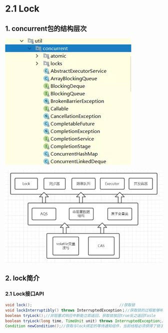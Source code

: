 # 2.1 Lock

## 1. concurrent包的结构层次

![concurrent&#x76EE;&#x5F55;&#x7ED3;&#x6784;](../../.gitbook/assets/image%20%2864%29.png)

![concurrent&#x5305;&#x5B9E;&#x73B0;&#x6574;&#x4F53;&#x793A;&#x610F;&#x56FE;](../../.gitbook/assets/image%20%2817%29.png)

## 2. lock简介

### 2.1 Lock接口API

```java
void lock();                                       //获取锁
void lockInterruptibly() throws InterruptedException；//获取锁的过程能够响应中断
boolean tryLock();//非阻塞式响应中断能立即返回，获取锁放回true反之返回fasle
boolean tryLock(long time, TimeUnit unit) throws InterruptedException;//超时获取锁，在超时内或者未中断的情况下能够获取锁
Condition newCondition();//获取与lock绑定的等待通知组件，当前线程必须获得了锁才能进行等待，进行等待时会先释放锁，当再次获取锁时才能从等待中返回
```



